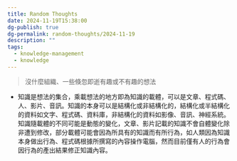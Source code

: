 ```yaml
---
title: Random Thoughts
date: 2024-11-19T15:38:00
dg-publish: true
dg-permalink: random-thoughts/2024-11-19
description: ""
tags:
  - knowledge-management
  - knowledge
---
```

> 沒什麼組織、一些倏忽即逝有趣或不有趣的想法

- 知識是想法的集合，乘載想法的地方即為知識的載體，可以是文章、程式碼、人、影片、音訊。知識的本身可以是結構化或非結構化的，結構化或半結構化的資料如文字、程式碼、資料庫，非結構化的資料如影像、音訊、神經系統。知識隨載體的不同可能是動態的變化，文章、影片記載的知識不會自體變化除非遭到修改，部分載體可能會因為所具有的知識而有所行為，如人類因為知識本身做出行為、程式碼根據所撰寫的內容操作電腦，然而目前僅有人的行為會因行為的產出結果修正知識內容。
